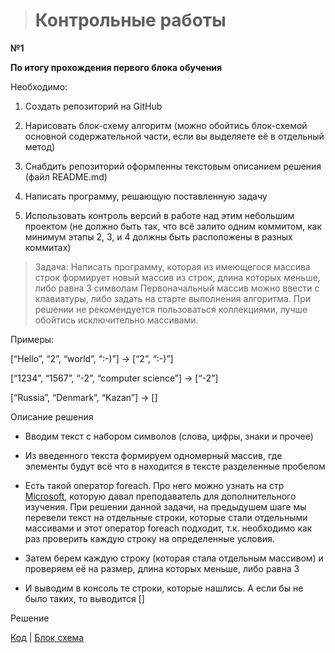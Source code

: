 > # Контрольные работы

**№1**

**По итогу прохождения первого блока обучения**

Необходимо:

1. Создать репозиторий на GitHub

2. Нарисовать блок-схему алгоритм (можно обойтись блок-схемой основной содержательной части, если вы выделяете её в отдельный метод)

3. Снабдить репозиторий оформленны текстовым описанием решения (файл README.md)

4. Написать программу, решающую поставленную задачу

5. Использовать контроль версий в работе над этим небольшим проектом (не должно быть так, что всё залито одним коммитом, как минимум этапы 2, 3, и 4 должны быть расположены в разных коммитах)

>Задача: Написать программу, которая из имеющегося массива строк формирует новый массив из строк, длина которых меньше, либо равна 3 символам Первоначальный массив можно ввести с клавиатуры, либо задать на старте выполнения алгоритма. При решении не рекомендуется пользоваться коллекциями, лучше обойтись исключительно массивами.

Примеры:

[“Hello”, “2”, “world”, “:-)”] → [“2”, “:-)”]

[“1234”, “1567”, “-2”, “computer science”] → [“-2”]

[“Russia”, “Denmark”, “Kazan”] → []


Описание решения

* Вводим текст с набором символов (слова, цифры, знаки и прочее)

* Из введенного текста формируем одномерный массив, где элементы будут всё что в находится в тексте разделенные пробелом

* Есть такой оператор foreach. Про него можно узнать на стр [Microsoft](https://learn.microsoft.com/ru-ru/dotnet/csharp/language-reference/statements/iteration-statements), которую давал преподаватель для дополнительного изучения. При решении данной задачи, на предыдушем шаге мы перевели текст на отдельные строки, которые стали отдельными массивами и этот оператор foreach подходит, т.к. необходимо как раз проверить каждую строку на определенные условия. 

* Затем берем каждую строку (которая стала отдельным массивом) и проверяем её на размер, длина которых меньше, либо равна 3

* И выводим в консоль те строки, которые нашлись. А если бы не было таких, то выводится []




Решение

[Код](FirstControlWork/Program.cs)   |   [Блок схема](FirstControlWork/FirstControlWork.drawio.png)